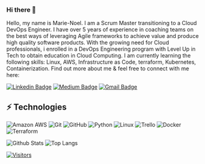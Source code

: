 ### Hi there 👋

Hello, my name is Marie-Noel. I am a Scrum Master transitioning to a Cloud DevOps Engineer. I have over 5 years of experience in coaching teams on the best ways of leveraging Agile frameworks to achieve value and produce high quality software products. With the growing need for Cloud professionals, i enrolled in a DevOps Engineering program with Level Up in Tech to obtain education in Cloud Computing. I am currently learning the following skills: Linux, AWS, Infrastructure as Code, terraform, Kubernetes, Containerization.
Find out more about me & feel free to connect with me here:

[![Linkedin Badge](https://img.shields.io/badge/-MarieNoel%20Morfaw-blue?style=flat-square&logo=Linkedin&logoColor=white&link=https://www.linkedin.com/in/marie-noel-morfaw-a82789254/)](https://www.linkedin.com/in/marie-noel-morfaw-a82789254/)
[![Medium Badge](https://img.shields.io/badge/Marie-Noel%20Morfaw-12100E?style=flat-square&logo=medium&logoColor=white&link=https://medium.com/@marienoelmorfaw)](https://medium.com/@marienoelmorfaw)
[![Gmail Badge](https://img.shields.io/badge/-marienoelmorfaw@gmail.com-c14438?style=flat-square&logo=Gmail&logoColor=white&link=mailto:marienoelmorfaw@gmail.com)](mailto:marienoelmorfaw@gmail.com)

## ⚡ Technologies

<!-- Check out the Badges folder for more badges -->

![Amazon AWS](https://img.shields.io/badge/Amazon%20AWS-232F3E?style=flat-square&logo=amazon-aws)
![Git](https://img.shields.io/badge/-Git-black?style=flat-square&logo=git)
![GitHub](https://img.shields.io/badge/-GitHub-181717?style=flat-square&logo=github)
![Python](https://img.shields.io/badge/-Python-black?style=flat-square&logo=Python)
![Linux](https://img.shields.io/badge/Linux-FCC624?style=flat-square&logo=linux&logoColor=black)
![Trello](https://img.shields.io/badge/Trello-%23026AA7.svg?style=flat-square&logo=Trello&logoColor=white)
![Docker](https://img.shields.io/badge/docker-%230db7ed.svg?style=for-the-badge&logo=docker&logoColor=white)
![Terraform](https://img.shields.io/badge/terraform-%235835CC.svg?style=for-the-badge&logo=terraform&logoColor=white)

<!-- Replace the fields below with the information requested. Remember to remove the encapsulating <> characters. -->

![Github Stats](https://github-readme-stats.vercel.app/api?username=LevelUpInTech&count_private=true&show_icons=true&include_all_commits=true)
![Top Langs](https://github-readme-stats.vercel.app/api/top-langs/?username=LevelUpInTech&hide=TeX&layout=compact)


[![Visitors](https://api.visitorbadge.io/api/visitors?path=LevelUpInTech%2FLevelUpInTech&label=VISITORS&countColor=%23263759)](https://visitorbadge.io/status?path=LevelUpInTech%2FLevelUpInTech)
